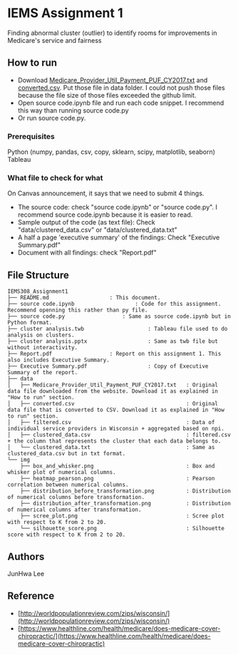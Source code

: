 # IEMS Assignment 1
Finding abnormal cluster (outlier) to identify rooms for improvements in Medicare's service and fairness


## How to run 
* Download [Medicare_Provider_Util_Payment_PUF_CY2017.txt](https://drive.google.com/file/d/1FlrzgC0vUllsfoEICzo0uMmHzFnBGlxG/view?usp=sharing) and [converted.csv](https://drive.google.com/file/d/1TgXTiDHi7rL6RSiGCl-GDNa3YSHb7yG1/view?usp=sharing). Put those file in data folder. I could not push those files because the file size of those files exceeded the github limit. 
* Open source code.ipynb file and run each code snippet. I recommend this way than running source code.py
* Or run source code.py.

### Prerequisites
Python (numpy, pandas, csv, copy, sklearn, scipy, matplotlib, seaborn)
Tableau

### What file to check for what
On Canvas announcement, it says that we need to submit 4 things. 
* The source code: check "source code.ipynb" or "source code.py". I recommend source code.ipynb because it is easier to read.
* Sample output of the code (as text file): Check "data/clustered_data.csv" or "data/clustered_data.txt"
* A half a page 'executive summary' of the findings: Check "Executive Summary.pdf"
* Document with all findings: check "Report.pdf" 

## File Structure
```
IEMS308_Assignment1
├── README.md 					: This document.
├── source code.ipynb 					: Code for this assignment. Recommend openning this rather than py file.
├── source code.py 					: Same as source code.ipynb but in Python format.
├── cluster analysis.twb 					: Tableau file used to do analysis on clusters.
├── cluster analysis.pptx 					: Same as twb file but without interactivity.
├── Report.pdf 					: Report on this assignment 1. This also includes Executive Summary.
├── Executive Summary.pdf 					: Copy of Executive Summary of the report.
├── data
│	├── Medicare_Provider_Util_Payment_PUF_CY2017.txt 	: Original data file downloaded from the website. Download it as explained in "How to run" section.
│	├── converted.csv									: Original data file that is converted to CSV. Download it as explained in "How to run" section.
│	├── filtered.csv 									: Data of individual service providers in Wisconsin + aggregated based on npi.
│	├── clustered_data.csv 								: filtered.csv + the column that represents the cluster that each data belongs to. 
│	└── clustered_data.txt 								: Same as clustered_data.csv but in txt format. 
└── img
	├── box_and_whisker.png 							: Box and whisker plot of numerical columns.
	├── heatmap_pearson.png								: Pearson correlation between numerical columns.
	├── distribution_before_transformation.png			: Distribution of numerical columns before transformation.
	├── distribution_after_transformation.png 			: Distribution of numerical columns after transformation.
	├── scree_plot.png									: Scree plot with respect to K from 2 to 20.
	└── silhouette_score.png 							: Silhouette score with respect to K from 2 to 20.
```

## Authors
JunHwa Lee

## Reference
* [http://worldpopulationreview.com/zips/wisconsin/](http://worldpopulationreview.com/zips/wisconsin/)
* [https://www.healthline.com/health/medicare/does-medicare-cover-chiropractic/](https://www.healthline.com/health/medicare/does-medicare-cover-chiropractic)
